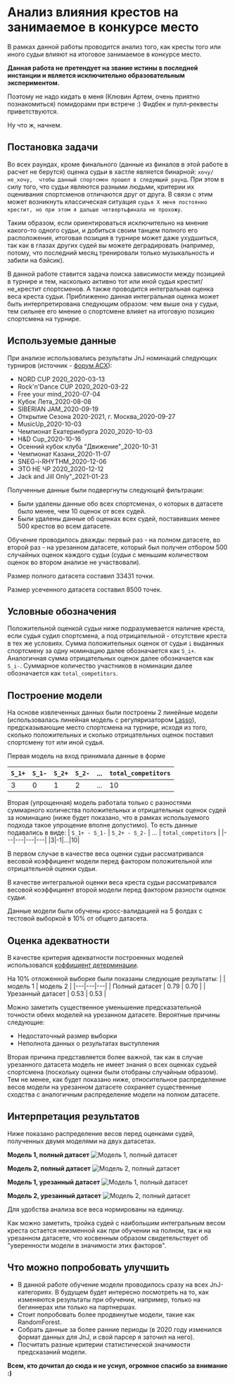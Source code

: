 # Анализ влияния крестов на занимаемое в конкурсе место

В рамках данной работы проводится анализ того, как кресты того или иного судьи влияют на итоговое занимаемое в конкурсе место.

**Данная работа не претендует на звание истины в последней инстанции и является исключительно образовательным экспериментом.**

Поэтому не надо кидать в меня (Клювин Артем, очень приятно познакомиться) помидорами при встрече :) Фидбек и пулл-реквесты приветствуются.

Ну что ж, начнем.

## Постановка задачи

Во всех раундах, кроме финального (данные из финалов в этой работе в расчет не берутся) оценка судьи в хастле является бинарной: `хочу/не_хочу, 
чтобы данный спортсмен прошел в следующий раунд`. При этом в силу того, что судьи являются разными людьми, критерии их оценивания спортсменов отличаются друг от друга.
В связи с этим может возникнуть классическая ситуация `судья Х меня постоянно крестит, но при этом я дальше четвертьфинала не прохожу`. 

Таким образом, если ориентироваться исключительно на мнение какого-то одного судьи, и добиться своим танцем полного его расположения, итоговая позиция в турнире
может даже ухудшиться, так как в глазах других судей вы можете деградировать (например, потому, что последний месяц тренировали только музыкальность и забили на бэйсик).

В данной работе ставится задача поиска зависимости между позицией в турнире и тем, насколько активно тот или иной судья крестит/не_крестит спортсменов. 
А также проводится интегральная оценка веса креста судьи. Приближенно данная интегральная оценка может быть интерпретирована следующим образом: 
чем выше она у судьи, тем сильнее его мнение о спортсмене влияет на итоговую позицию спортсмена на турнире.

## Используемые данные

При анализе использовались результаты JnJ номинаций следующих турниров (источник - [форум АСХ](http://hustle-sa.ru/forum/index.php)): 
- NORD CUP 2020_2020-03-13
- Rock'n'Dance CUP 2020_2020-03-22
- Free your mind_2020-07-04
- Кубок Лета_2020-08-08
- SIBERIAN JAM_2020-09-19
- Открытие Сезона 2020-2021, г. Москва_2020-09-27
- MusicUp_2020-10-03
- Чемпионат Екатеринбурга 2020_2020-10-03
- H&D Cup_2020-10-16
- Осенний кубок клуба "Движение"_2020-10-31
- Чемпионат Казани_2020-11-07
- SNEG-i-RHYTHM_2020-12-06
- ЭТО НЕ ЧР 2020_2020-12-12
- Jack and Jill Оnly"_2021-01-23

Полученные данные были подвергнуты следующей фильтрации:
- Были удалены данные обо всех спортсменах, о которых в датасете было менее, чем 10 оценок от всех судей.
- Были удалены данные об оценках всех судей, поставивших менее 500 крестов во всем датасете.

Обучение проводилось дважды: первый раз - на полном датасете, во второй раз - на урезанном датасете, который был получен отбором 500 случайных оценок
каждого судьи (судьи с меньшим количеством оценок во втором анализе не участвовали).

Размер полного датасета составил 33431 точки.

Размер усеченного датасета составил 8500 точек.

## Условные обозначения

Положительной оценкой судьи ниже подразумевается наличие креста, если судья судил спортсмена, а под отрицательной - отсутствие креста в тех же условиях.
Сумма положительных оценок от судьи `i` выданных спортсмену за одну номинацию далее обозначается как `S_i+`. 
Аналогичная сумма отрицательных оценок далее обозначается как `S_i-`.
Суммарное количество участников в номинации далее обозначается как `total_competitors`.

## Построение модели

На основе извлеченных данных были построены 2 линейные модели (использовалась линейная модель с регуляризатором [Lasso](https://scikit-learn.org/stable/modules/linear_model.html#lasso)), 
предсказывающие место спортсмена на турнире, исходя из того, сколько положительных и сколько отрицательных оценок поставил спортсмену тот или иной судья. 

Первая модель на вход принимала данные в форме

| `S_1+` | `S_1-` | `S_2+` | `S_2-` | ... | `total_competitors` |
|---|---|---|---|---|---|
|3|0|1|2|...|10|

Вторая (упрощенная) модель работала только с разностями суммарного количества положительных и отрицательных оценок судей за номинацию
(ниже будет показано, что в рамках используемого подхода такое упрощение вполне допустимо). То есть данные подавались в виде:
| `S_1+ - S_1-` | `S_2+ - S_2-` | ... | `total_competitors` |
|---|---|---|---|
|3|-1|...|10|

В первом случае в качестве веса оценки судьи рассматривался весовой коэффициент модели перед фактором положительной или отрицательной оценки судьи.

В качестве интегральной оценки веса креста судьи рассматривался весовой коэффициент второй модели перед фактором разности оценок судьи.

Данные модели были обучены кросс-валидацией на 5 фолдах с тестовой выборкой в 10% от общего датасета. 

## Оценка адекватности

В качестве критерия адекватности построенных моделей использовался [коффициент детерминации](https://scikit-learn.org/stable/modules/generated/sklearn.metrics.r2_score.html).

На 10% отложенной выборке были показаны следующие результаты:
| | модель 1 | модель 2 |
|---|---|---|
| Полный датасет | 0.79 | 0.70 |
| Урезанный датасет | 0.53 | 0.53 |

Можно заметить существенное уменьшение предсказательной точности обеих моделей на урезанном датасете. Вероятные причины следующие:
- Недостаточный размер выборки
- Неполнота данных о результатах выступления

Вторая причина представляется более важной, так как в случае урезанного датасета модель не имеет знания о всех оценках судьей спортсмена 
(поскольку оценки были отобраны случайным образом). Тем не менее, как будет показано ниже, относительное распределение весов модели на урезанном датасете сохраняет 
существенные сходства с аналогичным распределение модели на полном датасете.

## Интерпретация результатов

Ниже показано распределение весов перед оценками судей, полученных двумя моделями на двух датасетах.

**Модель 1, полный датасет**
![Модель 1, полный датасет](dist/images/model_1_full.png)

**Модель 2, полный датасет**
![Модель 2, полный датасет](dist/images/model_2_full.png)

**Модель 1, урезанный датасет**
![Модель 1, полный датасет](dist/images/model_1_undersampling.png)

**Модель 2, урезанный датасет**
![Модель 2, полный датасет](dist/images/model_2_undersampling.png)

Для удобства анализа все веса нормированы на единицу.

Как можно заметить, тройка судей с наибольшим интегральным весом креста остается неизменной как при обучении на полном, так и на урезанном датасете,
что косвенным образом свидетельствует об "уверенности модели в значимости этих факторов".

## Что можно попробовать улучшить

- В данной работе обучение модели проводилось сразу на всех JnJ-категориях. В будущем будет интересно посмотреть на то, как изменяются результаты
при обучении, например, только на бегиннерах или только на партнершах.
- Стоит попробовать более продвинутые модели, такие как RandomForest.
- Собрать данные за более ранние периоды (в 2020 году изменился формат данных для JnJ, и свой парсер я заточил на него).
- Посчитать разные критерии статистической значимости предсказаний модели.

**Всем, кто дочитал до сюда и не уснул, огромное спасибо за внимание :)**
